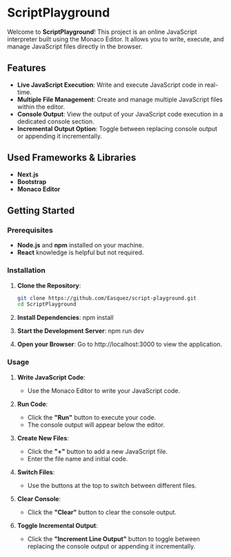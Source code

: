 # **ScriptPlayground**

Welcome to **ScriptPlayground**! This project is an online JavaScript interpreter built using the Monaco Editor. It allows you to write, execute, and manage JavaScript files directly in the browser.

## **Features**

- **Live JavaScript Execution**: Write and execute JavaScript code in real-time.
- **Multiple File Management**: Create and manage multiple JavaScript files within the editor.
- **Console Output**: View the output of your JavaScript code execution in a dedicated console section.
- **Incremental Output Option**: Toggle between replacing console output or appending it incrementally.

## **Used Frameworks & Libraries**

- **Next.js**
- **Bootstrap**
- **Monaco Editor**
  
## **Getting Started**

### **Prerequisites**

- **Node.js** and **npm** installed on your machine.
- **React** knowledge is helpful but not required.

### **Installation**

1. **Clone the Repository**:

   ```bash
   git clone https://github.com/Easquez/script-playground.git
   cd ScriptPlayground

2. **Install Dependencies**:
   npm install
3. **Start the Development Server**:
   npm run dev
4. **Open your Browser**:
   Go to http://localhost:3000 to view the application.

### **Usage**

1. **Write JavaScript Code**:
   - Use the Monaco Editor to write your JavaScript code.

2. **Run Code**:
   - Click the **"Run"** button to execute your code.
   - The console output will appear below the editor.

3. **Create New Files**:
   - Click the **"+"** button to add a new JavaScript file.
   - Enter the file name and initial code.

4. **Switch Files**:
   - Use the buttons at the top to switch between different files.

5. **Clear Console**:
   - Click the **"Clear"** button to clear the console output.

6. **Toggle Incremental Output**:
   - Click the **"Increment Line Output"** button to toggle between replacing the console output or appending it incrementally.
